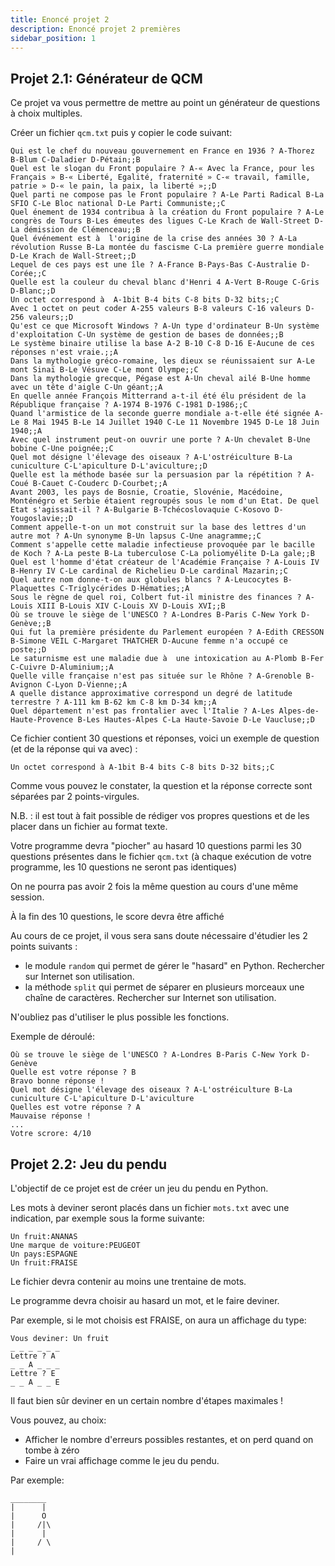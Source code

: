 ```yaml
---
title: Enoncé projet 2
description: Enoncé projet 2 premières
sidebar_position: 1
---
```


## Projet 2.1: Générateur de QCM

Ce projet va vous permettre de mettre au point un générateur de questions à choix multiples.

Créer un fichier `qcm.txt` puis y copier le code suivant:

```
Qui est le chef du nouveau gouvernement en France en 1936 ? A-Thorez B-Blum C-Daladier D-Pétain;;B
Quel est le slogan du Front populaire ? A-« Avec la France, pour les Français » B-« Liberté, Egalité, fraternité » C-« travail, famille, patrie » D-« le pain, la paix, la liberté »;;D
Quel parti ne compose pas le Front populaire ? A-Le Parti Radical B-La SFIO C-Le Bloc national D-Le Parti Communiste;;C
Quel énement de 1934 contribua à la création du Front populaire ? A-Le congrès de Tours B-Les émeutes des ligues C-Le Krach de Wall-Street D-La démission de Clémenceau;;B
Quel événement est à  l'origine de la crise des années 30 ? A-La révolution Russe B-La montée du fascisme C-La première guerre mondiale D-Le Krach de Wall-Street;;D
Lequel de ces pays est une île ? A-France B-Pays-Bas C-Australie D-Corée;;C
Quelle est la couleur du cheval blanc d'Henri 4 A-Vert B-Rouge C-Gris D-Blanc;;D
Un octet correspond à  A-1bit B-4 bits C-8 bits D-32 bits;;C
Avec 1 octet on peut coder A-255 valeurs B-8 valeurs C-16 valeurs D-256 valeurs;;D
Qu'est ce que Microsoft Windows ? A-Un type d'ordinateur B-Un système d'exploitation C-Un système de gestion de bases de données;;B
Le système binaire utilise la base A-2 B-10 C-8 D-16 E-Aucune de ces réponses n'est vraie.;;A
Dans la mythologie gréco-romaine, les dieux se réunissaient sur A-Le mont Sinaï B-Le Vésuve C-Le mont Olympe;;C
Dans la mythologie grecque, Pégase est A-Un cheval ailé B-Une homme avec un tête d'aigle C-Un géant;;A
En quelle année François Mitterrand a-t-il été élu président de la République française ? A-1974 B-1976 C-1981 D-1986;;C
Quand l'armistice de la seconde guerre mondiale a-t-elle été signée A-Le 8 Mai 1945 B-Le 14 Juillet 1940 C-Le 11 Novembre 1945 D-Le 18 Juin 1940;;A
Avec quel instrument peut-on ouvrir une porte ? A-Un chevalet B-Une bobine C-Une poignée;;C
Quel mot désigne l'élevage des oiseaux ? A-L'ostréiculture B-La cuniculture C-L'apiculture D-L'aviculture;;D
Quelle est la méthode basée sur la persuasion par la répétition ? A-Coué B-Cauet C-Couderc D-Courbet;;A
Avant 2003, les pays de Bosnie, Croatie, Slovénie, Macédoine, Monténégro et Serbie étaient regroupés sous le nom d'un Etat. De quel Etat s'agissait-il ? A-Bulgarie B-Tchécoslovaquie C-Kosovo D-Yougoslavie;;D
Comment appelle-t-on un mot construit sur la base des lettres d'un autre mot ? A-Un synonyme B-Un lapsus C-Une anagramme;;C
Comment s'appelle cette maladie infectieuse provoquée par le bacille de Koch ? A-La peste B-La tuberculose C-La poliomyélite D-La gale;;B
Quel est l'homme d'état créateur de l'Académie Française ? A-Louis IV B-Henry IV C-Le cardinal de Richelieu D-Le cardinal Mazarin;;C
Quel autre nom donne-t-on aux globules blancs ? A-Leucocytes B-Plaquettes C-Triglycérides D-Hématies;;A
Sous le règne de quel roi, Colbert fut-il ministre des finances ? A-Louis XIII B-Louis XIV C-Louis XV D-Louis XVI;;B
Où se trouve le siège de l'UNESCO ? A-Londres B-Paris C-New York D-Genève;;B
Qui fut la première présidente du Parlement européen ? A-Edith CRESSON B-Simone VEIL C-Margaret THATCHER D-Aucune femme n'a occupé ce poste;;D
Le saturnisme est une maladie due à  une intoxication au A-Plomb B-Fer C-Cuivre D-Aluminium;;A
Quelle ville française n'est pas située sur le Rhône ? A-Grenoble B-Avignon C-Lyon D-Vienne;;A
A quelle distance approximative correspond un degré de latitude terrestre ? A-111 km B-62 km C-8 km D-34 km;;A
Quel département n'est pas frontalier avec l'Italie ? A-Les Alpes-de-Haute-Provence B-Les Hautes-Alpes C-La Haute-Savoie D-Le Vaucluse;;D
```

Ce fichier contient 30 questions et réponses, voici un exemple de question (et de la réponse qui va avec) :

```
Un octet correspond à A-1bit B-4 bits C-8 bits D-32 bits;;C
```

Comme vous pouvez le constater, la question et la réponse correcte sont séparées par 2 points-virgules.

N.B. : il est tout à fait possible de rédiger vos propres questions et de les placer dans un fichier au format texte.

Votre programme devra "piocher" au hasard 10 questions parmi les 30 questions présentes dans le fichier `qcm.txt` (à chaque exécution de votre programme, les 10 questions ne seront pas identiques)

On ne pourra pas avoir 2 fois la même question au cours d'une même session.

À la fin des 10 questions, le score devra être affiché

Au cours de ce projet, il vous sera sans doute nécessaire d'étudier les 2 points suivants :

- le module `random` qui permet de gérer le "hasard" en Python. Rechercher sur Internet son utilisation.
- la méthode `split` qui permet de séparer en plusieurs morceaux une chaîne de caractères. Rechercher sur Internet son utilisation.

N'oubliez pas d'utiliser le plus possible les fonctions.

Exemple de déroulé:

```
Où se trouve le siège de l'UNESCO ? A-Londres B-Paris C-New York D-Genève
Quelle est votre réponse ? B
Bravo bonne réponse !
Quel mot désigne l'élevage des oiseaux ? A-L'ostréiculture B-La cuniculture C-L'apiculture D-L'aviculture
Quelles est votre réponse ? A
Mauvaise réponse !
...
Votre scrore: 4/10
```

## Projet 2.2: Jeu du pendu

L'objectif de ce projet est de créer un jeu du pendu en Python.

Les mots à deviner seront placés dans un fichier `mots.txt` avec une indication, par exemple sous la forme suivante:

```
Un fruit:ANANAS
Une marque de voiture:PEUGEOT
Un pays:ESPAGNE
Un fruit:FRAISE
```

Le fichier devra contenir au moins une trentaine de mots.

Le programme devra choisir au hasard un mot, et le faire deviner.

Par exemple, si le mot choisis est FRAISE, on aura un affichage du type:

```
Vous deviner: Un fruit
_ _ _ _ _ _
Lettre ? A
_ _ A _ _ _
Lettre ? E
_ _ A _ _ E
```

Il faut bien sûr deviner en un certain nombre d'étapes maximales !

Vous pouvez, au choix:

- Afficher le nombre d'erreurs possibles restantes, et on perd quand on tombe à zéro
- Faire un vrai affichage comme le jeu du pendu.

Par exemple:

```
________
|      |
|      O
|     /|\
|      |
|     / \
|
```
